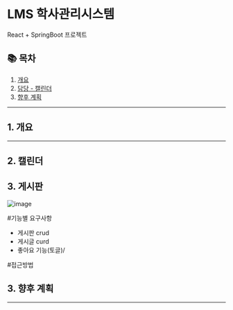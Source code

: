 # LMS 학사관리시스템

React + SpringBoot 프로젝트

## 📚 목차
1. [개요](#개요)
2. [담당 - 캘린더](#캘린더)
3. [향후 계획](#향후-계획)

---

## 1. 개요




---

## 2. 캘린더



## 3. 게시판

![image](https://github.com/user-attachments/assets/1c6fbf2a-6b15-4d39-903e-71860dbe80dc)

#기능별 요구사항
- 게시판 crud
- 게시글 curd
- 좋아요 기능(토글)/

#접근방법





## 3. 향후 계획

---

